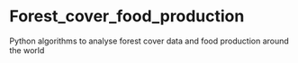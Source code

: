 # Forest_cover_food_production
Python algorithms to analyse forest cover data and food production around the world 
